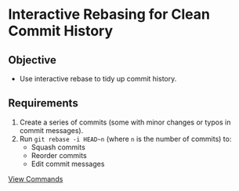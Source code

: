 # Interactive Rebasing for Clean Commit History

## Objective  
- Use interactive rebase to tidy up commit history.  

## Requirements  
1. Create a series of commits (some with minor changes or typos in commit messages).  
2. Run `git rebase -i HEAD~n` (where `n` is the number of commits) to:  
   - Squash commits  
   - Reorder commits  
   - Edit commit messages  

[View Commands](commands.txt)